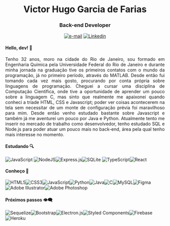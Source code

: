 <h1 align="center">Victor Hugo Garcia de Farias</h1>
<h3 align="center">Back-end Developer</h3>
  <p align="center"><a href=mailto:vhfarias_1@hotmail.com><img src="https://img.shields.io/badge/email-%230077b5.svg?style=for-the-badge&logo=microsoftOutlook&logoColor=white"  alt="e-mail"/></a>
  <a href="http://www.linkedin.com/in/vhfarias"><img src="https://img.shields.io/badge/linkedin-%230077B5.svg?style=for-the-badge&logo=linkedin&logoColor=white" alt="Linkedin"/></a></p>

<h4>Hello, dev! 👋</h4>

<p style="text-align: justify">Tenho 32 anos, moro na cidade do Rio de Janeiro, sou formado em Engenharia Química pela Universidade Federal do Rio de Janeiro e durante minha jornada na graduação tive os primeiros contatos com o mundo da programação, já no primeiro período, através do MATLAB. Desde então fui tomando cada vez mais gosto, procurando por conta própria sobre linguagens de programação. Cheguei a cursar uma disciplina de Computação Científica, onde tive a oportunidade de aprender um pouco sobre a linguagem C, mas sinto que realmente me apaixonei quando conheci a tríade HTML, CSS e Javascript; poder ver coisas acontecerem na tela sem necessitar de um monte de configuração prévia foi maravilhoso para mim. Desde então venho estudado bastante sobre Javascript e também já me aventurei um pouco por Java e Python. Atualmente tento me inserir no mercado de trabalho como desenvolvedor, tenho estudado SQL e Node.js para poder atuar um pouco mais no back-end, área pela qual tenho mais interesse no momento.</p>

<h4>Estudando 🔍</h4>

![JavaScript](https://img.shields.io/badge/javascript-%23323330.svg?style=for-the-badge&logo=javascript&logoColor=%23F7DF1E)	![NodeJS](https://img.shields.io/badge/node.js-6DA55F?style=for-the-badge&logo=node.js&logoColor=white)![Express.js](https://img.shields.io/badge/express.js-%23404d59.svg?style=for-the-badge&logo=express&logoColor=%2361DAFB)![SQLite](https://img.shields.io/badge/sqlite-%2307405e.svg?style=for-the-badge&logo=sqlite&logoColor=white)
![TypeScript](https://img.shields.io/badge/typescript-%23007ACC.svg?style=for-the-badge&logo=typescript&logoColor=white)![React](https://img.shields.io/badge/react-%2320232a.svg?style=for-the-badge&logo=react&logoColor=%2361DAFB)

<h4>Conheço 🔧</h4>

![HTML5](https://img.shields.io/badge/html5-%23E34F26.svg?style=for-the-badge&logo=html5&logoColor=white)![CSS3](https://img.shields.io/badge/css3-%231572B6.svg?style=for-the-badge&logo=css3&logoColor=white)![JavaScript](https://img.shields.io/badge/javascript-%23323330.svg?style=for-the-badge&logo=javascript&logoColor=%23F7DF1E)![Python](https://img.shields.io/badge/python-3670A0?style=for-the-badge&logo=python&logoColor=ffdd54)![Java](https://img.shields.io/badge/java-%23ED8B00.svg?style=for-the-badge&logo=java&logoColor=white)![C](https://img.shields.io/badge/c-%2300599C.svg?style=for-the-badge&logo=c&logoColor=white)![MySQL](https://img.shields.io/badge/mysql-%2300f.svg?style=for-the-badge&logo=mysql&logoColor=white)![Figma](https://img.shields.io/badge/figma-%23F24E1E.svg?style=for-the-badge&logo=figma&logoColor=white)![Adobe Illustrator](https://img.shields.io/badge/adobe%20illustrator-%23FF9A00.svg?style=for-the-badge&logo=adobe%20illustrator&logoColor=white)![Adobe Photoshop](https://img.shields.io/badge/adobe%20photoshop-%2331A8FF.svg?style=for-the-badge&logo=adobe%20photoshop&logoColor=white)

<h4>Próximos passos 👁️‍🗨️</h4>

![Sequelize](https://img.shields.io/badge/Sequelize-52B0E7?style=for-the-badge&logo=Sequelize&logoColor=white)![Bootstrap](https://img.shields.io/badge/bootstrap-%23563D7C.svg?style=for-the-badge&logo=bootstrap&logoColor=white)![Electron.js](https://img.shields.io/badge/Electron-191970?style=for-the-badge&logo=Electron&logoColor=white)![Styled Components](https://img.shields.io/badge/styled--components-DB7093?style=for-the-badge&logo=styled-components&logoColor=white)![Firebase](https://img.shields.io/badge/firebase-%23039BE5.svg?style=for-the-badge&logo=firebase)![Heroku](https://img.shields.io/badge/heroku-%23430098.svg?style=for-the-badge&logo=heroku&logoColor=white)





<!--
**vhfarias/vhfarias** is a ✨ _special_ ✨ repository because its `README.md` (this file) appears on your GitHub profile.

Here are some ideas to get you started:

- 🔭 I’m currently working on ...
- 🌱 I’m currently learning ...
- 👯 I’m looking to collaborate on ...
- 🤔 I’m looking for help with ...
- 💬 Ask me about ...
- 📫 How to reach me: ...
- 😄 Pronouns: ...
- ⚡ Fun fact: ...
-->
